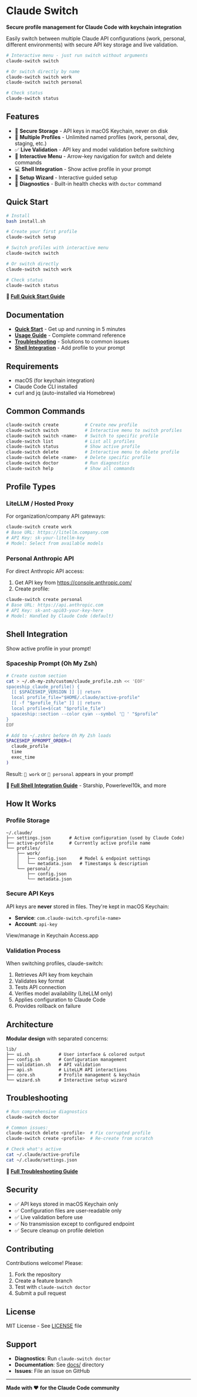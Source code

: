 # Claude Switch

**Secure profile management for Claude Code with keychain integration**

Easily switch between multiple Claude API configurations (work, personal, different environments) with secure API key storage and live validation.

```bash
# Interactive menu - just run switch without arguments
claude-switch switch

# Or switch directly by name
claude-switch switch work
claude-switch switch personal

# Check status
claude-switch status
```

## Features

- 🔐 **Secure Storage** - API keys in macOS Keychain, never on disk
- 🚀 **Multiple Profiles** - Unlimited named profiles (work, personal, dev, staging, etc.)
- ✅ **Live Validation** - API key and model validation before switching
- 🎯 **Interactive Menu** - Arrow-key navigation for switch and delete commands
- 💻 **Shell Integration** - Show active profile in your prompt
- 🧙 **Setup Wizard** - Interactive guided setup
- 🏥 **Diagnostics** - Built-in health checks with `doctor` command

## Quick Start

```bash
# Install
bash install.sh

# Create your first profile
claude-switch setup

# Switch profiles with interactive menu
claude-switch switch

# Or switch directly
claude-switch switch work

# Check status
claude-switch status
```

**📖 [Full Quick Start Guide](docs/QUICK_START.md)**

## Documentation

- **[Quick Start](docs/QUICK_START.md)** - Get up and running in 5 minutes
- **[Usage Guide](docs/USAGE.md)** - Complete command reference
- **[Troubleshooting](docs/TROUBLESHOOTING.md)** - Solutions to common issues
- **[Shell Integration](SHELL_INTEGRATION.md)** - Add profile to your prompt

## Requirements

- macOS (for keychain integration)
- Claude Code CLI installed
- curl and jq (auto-installed via Homebrew)

## Common Commands

```bash
claude-switch create          # Create new profile
claude-switch switch          # Interactive menu to switch profiles
claude-switch switch <name>   # Switch to specific profile
claude-switch list            # List all profiles
claude-switch status          # Show active profile
claude-switch delete          # Interactive menu to delete profile
claude-switch delete <name>   # Delete specific profile
claude-switch doctor          # Run diagnostics
claude-switch help            # Show all commands
```

## Profile Types

### LiteLLM / Hosted Proxy

For organization/company API gateways:

```bash
claude-switch create work
# Base URL: https://litellm.company.com
# API Key: sk-your-litellm-key
# Model: Select from available models
```

### Personal Anthropic API

For direct Anthropic API access:

1. Get API key from https://console.anthropic.com/
2. Create profile:

```bash
claude-switch create personal
# Base URL: https://api.anthropic.com
# API Key: sk-ant-api03-your-key-here
# Model: Handled by Claude Code (default)
```

## Shell Integration

Show active profile in your prompt!

### Spaceship Prompt (Oh My Zsh)

```bash
# Create custom section
cat > ~/.oh-my-zsh/custom/claude_profile.zsh << 'EOF'
spaceship_claude_profile() {
  [[ $SPACESHIP_VERSION ]] || return
  local profile_file="$HOME/.claude/active-profile"
  [[ -f "$profile_file" ]] || return
  local profile=$(cat "$profile_file")
  spaceship::section --color cyan --symbol '󰧑 ' "$profile"
}
EOF

# Add to ~/.zshrc before Oh My Zsh loads
SPACESHIP_RPROMPT_ORDER=(
  claude_profile
  time
  exec_time
)
```

Result: `󰧑 work` or `󰧑 personal` appears in your prompt!

**📖 [Full Shell Integration Guide](SHELL_INTEGRATION.md)** - Starship, Powerlevel10k, and more

## How It Works

### Profile Storage

```
~/.claude/
├── settings.json       # Active configuration (used by Claude Code)
├── active-profile      # Currently active profile name
└── profiles/
    ├── work/
    │   ├── config.json     # Model & endpoint settings
    │   └── metadata.json   # Timestamps & description
    └── personal/
        ├── config.json
        └── metadata.json
```

### Secure API Keys

API keys are **never** stored in files. They're kept in macOS Keychain:

- **Service**: `com.claude-switch.<profile-name>`
- **Account**: `api-key`

View/manage in Keychain Access.app

### Validation Process

When switching profiles, claude-switch:
1. Retrieves API key from keychain
2. Validates key format
3. Tests API connection
4. Verifies model availability (LiteLLM only)
5. Applies configuration to Claude Code
6. Provides rollback on failure

## Architecture

**Modular design** with separated concerns:

```
lib/
├── ui.sh           # User interface & colored output
├── config.sh       # Configuration management
├── validation.sh   # API validation
├── api.sh          # LiteLLM API interactions
├── core.sh         # Profile management & keychain
└── wizard.sh       # Interactive setup wizard
```

## Troubleshooting

```bash
# Run comprehensive diagnostics
claude-switch doctor

# Common issues:
claude-switch delete <profile>  # Fix corrupted profile
claude-switch create <profile>  # Re-create from scratch

# Check what's active
cat ~/.claude/active-profile
cat ~/.claude/settings.json
```

**📖 [Full Troubleshooting Guide](docs/TROUBLESHOOTING.md)**

## Security

- ✅ API keys stored in macOS Keychain only
- ✅ Configuration files are user-readable only
- ✅ Live validation before use
- ✅ No transmission except to configured endpoint
- ✅ Secure cleanup on profile deletion

## Contributing

Contributions welcome! Please:

1. Fork the repository
2. Create a feature branch
3. Test with `claude-switch doctor`
4. Submit a pull request

## License

MIT License - See [LICENSE](LICENSE) file

## Support

- **Diagnostics**: Run `claude-switch doctor`
- **Documentation**: See [docs/](docs/) directory
- **Issues**: File an issue on GitHub

---

**Made with ❤️ for the Claude Code community**
